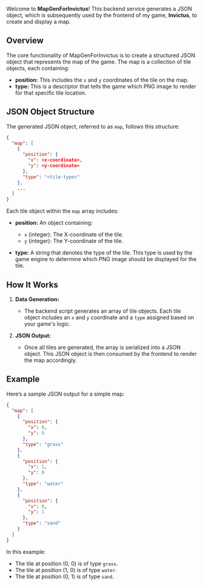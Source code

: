 Welcome to **MapGenForInvictus**! This backend service generates a JSON object, which is subsequently used by the frontend of my game, **Invictus**, to create and display a map. 

## Overview

The core functionality of MapGenForInvictus is to create a structured JSON object that represents the map of the game. The map is a collection of tile objects, each containing:

- **position:** This includes the `x` and `y` coordinates of the tile on the map.
- **type:** This is a descriptor that tells the game which PNG image to render for that specific tile location.

## JSON Object Structure

The generated JSON object, referred to as `map`, follows this structure:

```json
{
  "map": [
    {
      "position": {
        "x": <x-coordinate>,
        "y": <y-coordinate>
      },
      "type": "<tile-type>"
    },
    ...
  ]
}
```

Each tile object within the `map` array includes:

- **position:** An object containing:
  - `x` (integer): The X-coordinate of the tile.
  - `y` (integer): The Y-coordinate of the tile.
  
- **type:** A string that denotes the type of the tile. This type is used by the game engine to determine which PNG image should be displayed for the tile.

## How It Works

1. **Data Generation:**
   - The backend script generates an array of tile objects. Each tile object includes an `x` and `y` coordinate and a `type` assigned based on your game's logic.

2. **JSON Output:**
   - Once all tiles are generated, the array is serialized into a JSON object. This JSON object is then consumed by the frontend to render the map accordingly.

## Example

Here’s a sample JSON output for a simple map:

```json
{
  "map": [
    {
      "position": {
        "x": 0,
        "y": 0
      },
      "type": "grass"
    },
    {
      "position": {
        "x": 1,
        "y": 0
      },
      "type": "water"
    },
    {
      "position": {
        "x": 0,
        "y": 1
      },
      "type": "sand"
    }
  ]
}
```

In this example:
- The tile at position (0, 0) is of type `grass`.
- The tile at position (1, 0) is of type `water`.
- The tile at position (0, 1) is of type `sand`.
